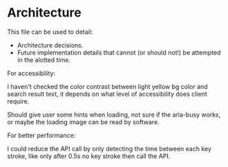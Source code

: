 # Architecture

This file can be used to detail:

* Architecture decisions.
* Future implementation details that cannot (or should not!) be attempted in the alotted time.

For accessibility:

I haven't checked the color contrast between light yellow bg color and search result text, it depends on what level of accessibility does client require.

Should give user some hints when loading, not sure if the aria-busy works, or maybe the loading image can be read by software.


For better performance:

I could reduce the API call by only detecting the time between each key stroke, like only after 0.5s no key stroke then call the API.
